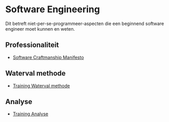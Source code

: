 # Software Engineering

Dit betreft niet-per-se-programmeer-aspecten die een beginnend software engineer moet kunnen en weten.

## Professionaliteit

+ [Software Craftmanship Manifesto](http://manifesto.softwarecraftsmanship.org/)

## Waterval methode

+ [Training Waterval methode](https://stasemsoft.github.io/softwarematerial/docs/software%20engineering/waterval%20methode/VanTekstNaarSchemaWaterval.pdf)

## Analyse

+ [Training Analyse](https://stasemsoft.github.io/softwarematerial/docs/software%20engineering/analyse/Analysedocument.pdf)
